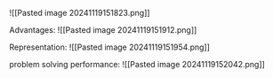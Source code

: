 ![[Pasted image 20241119151823.png]]

Advantages:
	![[Pasted image 20241119151912.png]]

Representation:
	![[Pasted image 20241119151954.png]]

problem solving performance:
	![[Pasted image 20241119152042.png]]